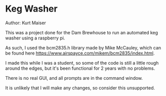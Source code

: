 # Keg Washer
Author: Kurt Maiser

This was a project done for the Dam Brewhouse to run an automated keg washer using a raspberry pi.

As such, I used the bcm2835.h library made by Mike McCauley, which can be found here https://www.airspayce.com/mikem/bcm2835/index.html.

I made this while I was a student, so some of the code is still a little rough around the edges, but it's been functional for 2 years with no problems.

There is no real GUI, and all prompts are in the command window. 

It is unlikely that I will make any changes, so consider this unsupported.
